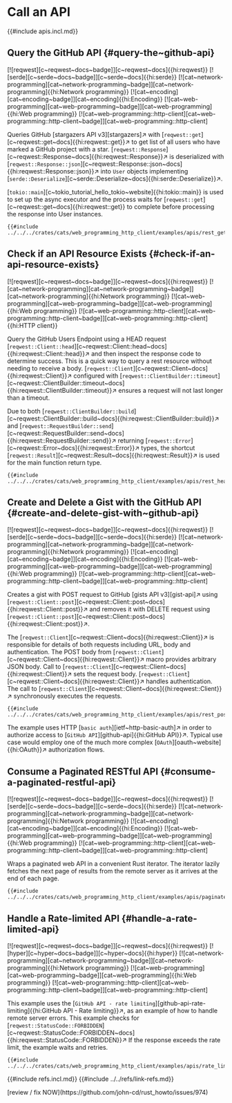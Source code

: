 # Call an API

{{#include apis.incl.md}}

## Query the GitHub API {#query-the~github-api}

[![reqwest][c~reqwest~docs~badge]][c~reqwest~docs]{{hi:reqwest}} [![serde][c~serde~docs~badge]][c~serde~docs]{{hi:serde}} [![cat~network-programming][cat~network-programming~badge]][cat~network-programming]{{hi:Network programming}} [![cat~encoding][cat~encoding~badge]][cat~encoding]{{hi:Encoding}} [![cat~web-programming][cat~web-programming~badge]][cat~web-programming]{{hi:Web programming}} [![cat~web-programming::http-client][cat~web-programming::http-client~badge]][cat~web-programming::http-client]

Queries GitHub [stargazers API v3][stargazers]↗ with [`reqwest::get`][c~reqwest::get~docs]{{hi:reqwest::get}}↗ to get list of all users who have marked a GitHub project with a star. [`reqwest::Response`][c~reqwest::Response~docs]{{hi:reqwest::Response}}↗ is deserialized with [`reqwest::Response::json`][c~reqwest::Response::json~docs]{{hi:reqwest::Response::json}}↗ into `User` objects implementing [`serde::Deserialize`][c~serde::Deserialize~docs]{{hi:serde::Deserialize}}↗.

[`tokio::main`][c~tokio_tutorial_hello_tokio~website]{{hi:tokio::main}} is used to set up the async executor and the process waits for [`reqwest::get`][c~reqwest::get~docs]{{hi:reqwest::get}} to complete before processing the response into User instances.

```rust,editable
{{#include ../../../crates/cats/web_programming_http_client/examples/apis/rest_get.rs:example}}
```

## Check if an API Resource Exists {#check-if-an-api-resource-exists}

[![reqwest][c~reqwest~docs~badge]][c~reqwest~docs]{{hi:reqwest}} [![cat~network-programming][cat~network-programming~badge]][cat~network-programming]{{hi:Network programming}} [![cat~web-programming][cat~web-programming~badge]][cat~web-programming]{{hi:Web programming}} [![cat~web-programming::http-client][cat~web-programming::http-client~badge]][cat~web-programming::http-client]{{hi:HTTP client}}

Query the GitHub Users Endpoint using a HEAD request [`reqwest::Client::head`][c~reqwest::Client::head~docs]{{hi:reqwest::Client::head}}↗ and then inspect the response code to determine success. This is a quick way to query a rest resource without needing to receive a body. [`reqwest::Client`][c~reqwest::Client~docs]{{hi:reqwest::Client}}↗ configured with [`reqwest::ClientBuilder::timeout`][c~reqwest::ClientBuilder::timeout~docs]{{hi:reqwest::ClientBuilder::timeout}}↗ ensures a request will not last longer than a timeout.

Due to both [`reqwest::ClientBuilder::build`][c~reqwest::ClientBuilder::build~docs]{{hi:reqwest::ClientBuilder::build}}↗ and [`reqwest::RequestBuilder::send`][c~reqwest::RequestBuilder::send~docs]{{hi:reqwest::RequestBuilder::send}}↗ returning [`reqwest::Error`][c~reqwest::Error~docs]{{hi:reqwest::Error}}↗ types, the shortcut [`reqwest::Result`][c~reqwest::Result~docs]{{hi:reqwest::Result}}↗ is used for the main function return type.

```rust,editable
{{#include ../../../crates/cats/web_programming_http_client/examples/apis/rest_head.rs:example}}
```

## Create and Delete a Gist with the GitHub API {#create-and-delete-gist-with~github-api}

[![reqwest][c~reqwest~docs~badge]][c~reqwest~docs]{{hi:reqwest}} [![serde][c~serde~docs~badge]][c~serde~docs]{{hi:serde}} [![cat~network-programming][cat~network-programming~badge]][cat~network-programming]{{hi:Network programming}} [![cat~encoding][cat~encoding~badge]][cat~encoding]{{hi:Encoding}} [![cat~web-programming][cat~web-programming~badge]][cat~web-programming]{{hi:Web programming}} [![cat~web-programming::http-client][cat~web-programming::http-client~badge]][cat~web-programming::http-client]

Creates a gist with POST request to GitHub [gists API v3][gist-api]↗ using [`reqwest::Client::post`][c~reqwest::Client::post~docs]{{hi:reqwest::Client::post}}↗ and removes it with DELETE request using [`reqwest::Client::post`][c~reqwest::Client::post~docs]{{hi:reqwest::Client::post}}↗.

The [`reqwest::Client`][c~reqwest::Client~docs]{{hi:reqwest::Client}}↗ is responsible for details of both requests including URL, body and authentication. The POST body from [`reqwest::Client`][c~reqwest::Client~docs]{{hi:reqwest::Client}}↗ macro provides arbitrary JSON body. Call to [`reqwest::Client`][c~reqwest::Client~docs]{{hi:reqwest::Client}}↗ sets the request body. [`reqwest::Client`][c~reqwest::Client~docs]{{hi:reqwest::Client}}↗ handles authentication. The call to [`reqwest::Client`][c~reqwest::Client~docs]{{hi:reqwest::Client}}↗ synchronously executes the requests.

```rust,editable
{{#include ../../../crates/cats/web_programming_http_client/examples/apis/rest_post.rs:example}}
```

The example uses HTTP [`basic auth`][ietf~http-basic-auth]↗ in order to authorize access to [`GitHub API`][github-api]{{hi:GitHub API}}↗. Typical use case would employ one of the much more complex [`OAuth`][oauth~website]{{hi:OAuth}}↗ authorization flows.

## Consume a Paginated RESTful API {#consume-a-paginated-restful-api}

[![reqwest][c~reqwest~docs~badge]][c~reqwest~docs]{{hi:reqwest}} [![serde][c~serde~docs~badge]][c~serde~docs]{{hi:serde}} [![cat~network-programming][cat~network-programming~badge]][cat~network-programming]{{hi:Network programming}} [![cat~encoding][cat~encoding~badge]][cat~encoding]{{hi:Encoding}} [![cat~web-programming][cat~web-programming~badge]][cat~web-programming]{{hi:Web programming}} [![cat~web-programming::http-client][cat~web-programming::http-client~badge]][cat~web-programming::http-client]

Wraps a paginated web API in a convenient Rust iterator. The iterator lazily fetches the next page of results from the remote server as it arrives at the end of each page.

```rust,editable
{{#include ../../../crates/cats/web_programming_http_client/examples/apis/paginated.rs:example}}
```

## Handle a Rate-limited API {#handle-a-rate-limited-api}

[![reqwest][c~reqwest~docs~badge]][c~reqwest~docs]{{hi:reqwest}} [![hyper][c~hyper~docs~badge]][c~hyper~docs]{{hi:hyper}} [![cat~network-programming][cat~network-programming~badge]][cat~network-programming]{{hi:Network programming}} [![cat~web-programming][cat~web-programming~badge]][cat~web-programming]{{hi:Web programming}} [![cat~web-programming::http-client][cat~web-programming::http-client~badge]][cat~web-programming::http-client]

This example uses the [`GitHub API - rate limiting`][github-api-rate-limiting]{{hi:GitHub API - Rate limiting}}↗, as an example of how to handle remote server errors. This example checks for [`reqwest::StatusCode::FORBIDDEN`][c~reqwest::StatusCode::FORBIDDEN~docs]{{hi:reqwest::StatusCode::FORBIDDEN}}↗ If the response exceeds the rate limit, the example waits and retries.

```rust,editable
{{#include ../../../crates/cats/web_programming_http_client/examples/apis/rate_limited.rs:example}}
```

{{#include refs.incl.md}}
{{#include ../../refs/link-refs.md}}

<div class="hidden">
[review / fix NOW](https://github.com/john-cd/rust_howto/issues/974)
</div>
